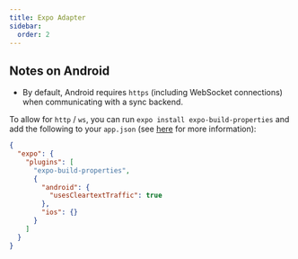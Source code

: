 ```yaml
---
title: Expo Adapter
sidebar:
  order: 2
---
```


## Notes on Android

- By default, Android requires `https` (including WebSocket connections) when communicating with a sync backend.

To allow for `http` / `ws`, you can run `expo install expo-build-properties` and add the following to your `app.json` (see [here](https://docs.expo.dev/versions/latest/sdk/build-properties/#pluginconfigtypeandroid) for more information):

```json
{
  "expo": {
    "plugins": [
      "expo-build-properties",
      {
        "android": {
          "usesCleartextTraffic": true
        },
        "ios": {}
      }
    ]
  }
}
```


